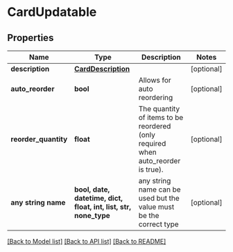 # CardUpdatable


## Properties
Name | Type | Description | Notes
------------ | ------------- | ------------- | -------------
**description** | [**CardDescription**](CardDescription.md) |  | [optional] 
**auto_reorder** | **bool** | Allows for auto reordering | [optional] 
**reorder_quantity** | **float** | The quantity of items to be reordered (only required when auto_reorder is true). | [optional] 
**any string name** | **bool, date, datetime, dict, float, int, list, str, none_type** | any string name can be used but the value must be the correct type | [optional]

[[Back to Model list]](../README.md#documentation-for-models) [[Back to API list]](../README.md#documentation-for-api-endpoints) [[Back to README]](../README.md)


